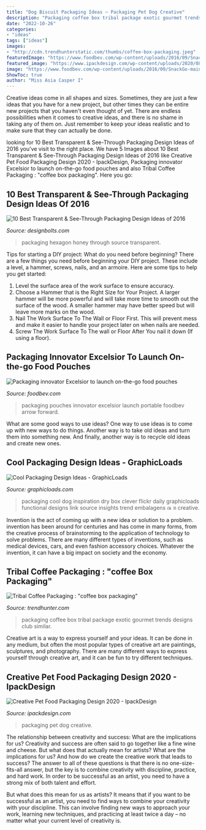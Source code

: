```yaml
---
title: "Dog Biscuit Packaging Ideas ~ Packaging Pet Dog Creative"
description: "Packaging coffee box tribal package exotic gourmet trends designs club similar"
date: "2022-10-26"
categories:
- "ideas"
tags: ["ideas"]
images:
- "http://cdn.trendhunterstatic.com/thumbs/coffee-box-packaging.jpeg"
featuredImage: "https://www.foodbev.com/wp-content/uploads/2016/09/SnackGo-main-image-2.jpg"
featured_image: "https://www.ipackdesign.com/wp-content/uploads/2020/08/dog-food-product-design.jpg"
image: "https://www.foodbev.com/wp-content/uploads/2016/09/SnackGo-main-image-2.jpg"
ShowToc: true
author: "Miss Asia Casper I"
---
```



Creative ideas come in all shapes and sizes. Sometimes, they are just a few ideas that you have for a new project, but other times they can be entire new projects that you haven't even thought of yet. There are endless possibilities when it comes to creative ideas, and there is no shame in taking any of them on. Just remember to keep your ideas realistic and to make sure that they can actually be done.

	

		
looking for 10 Best Transparent &amp; See-Through Packaging Design Ideas of 2016 you've visit to the right place. We have 5 Images about 10 Best Transparent &amp; See-Through Packaging Design Ideas of 2016 like Creative Pet Food Packaging Design 2020 - IpackDesign, Packaging innovator Excelsior to launch on-the-go food pouches and also Tribal Coffee Packaging : &quot;coffee box packaging&quot;. Here you go:
		
    
## 10 Best Transparent &amp; See-Through Packaging Design Ideas Of 2016

<img loading=lazy src="https://www.designbolts.com/wp-content/uploads/2016/03/Hexagon-Honey-Packaging-2.jpg" onerror="this.onerror=null;this.src='https://tse4.mm.bing.net/th?id=OIP.OO2ftlXDgtmrKrEgdJHoHgHaE8&amp;pid=15.1';" alt="10 Best Transparent &amp; See-Through Packaging Design Ideas of 2016">

_Source: designbolts.com_

>packaging hexagon honey through source transparent. 

	

Tips for starting a DIY project: What do you need before beginning?
There are a few things you need before beginning your DIY project. These include a level, a hammer, screws, nails, and an armoire. Here are some tips to help you get started:
1. Level the surface area of the work surface to ensure accuracy.
2. Choose a Hammer that is the Right Size for Your Project. A larger hammer will be more powerful and will take more time to smooth out the surface of the wood. A smaller hammer may have better speed but will leave more marks on the wood.
3. Nail The Work Surface To The Wall or Floor First. This will prevent mess and make it easier to handle your project later on when nails are needed.
4. Screw The Work Surface To The wall or Floor After You nail it down (If using a floor).

    
## Packaging Innovator Excelsior To Launch On-the-go Food Pouches

<img loading=lazy src="https://www.foodbev.com/wp-content/uploads/2016/09/SnackGo-main-image-2.jpg" onerror="this.onerror=null;this.src='https://tse3.mm.bing.net/th?id=OIP.s5_ZFekt5PutoXPoRfRQsAHaEn&amp;pid=15.1';" alt="Packaging innovator Excelsior to launch on-the-go food pouches">

_Source: foodbev.com_

>packaging pouches innovator excelsior launch portable foodbev arrow forward. 

	

What are some good ways to use ideas?
One way to use ideas is to come up with new ways to do things. Another way is to take old ideas and turn them into something new. And finally, another way is to recycle old ideas and create new ones.

    
## Cool Packaging Design Ideas - GraphicLoads

<img loading=lazy src="http://graphicloads.com/wp-content/uploads/2015/11/DOg-food-packaging.jpg" onerror="this.onerror=null;this.src='https://tse3.mm.bing.net/th?id=OIP.Xiv1pv5mrVdnKNtwA-ciwQHaQY&amp;pid=15.1';" alt="Cool Packaging Design Ideas - GraphicLoads">

_Source: graphicloads.com_

>packaging cool dog inspiration dry box clever flickr daily graphicloads functional designs link source insights trend embalagens ณ ฑ creative. 

	

Invention is the act of coming up with a new idea or solution to a problem. invention has been around for centuries and has come in many forms, from the creative process of brainstorming to the application of technology to solve problems. There are many different types of inventions, such as medical devices, cars, and even fashion accessory choices. Whatever the invention, it can have a big impact on society and the economy.

    
## Tribal Coffee Packaging : &quot;coffee Box Packaging&quot;

<img loading=lazy src="http://cdn.trendhunterstatic.com/thumbs/coffee-box-packaging.jpeg" onerror="this.onerror=null;this.src='https://tse1.mm.bing.net/th?id=OIP.YEuglBroMCXqohfPVxXgtwHaFZ&amp;pid=15.1';" alt="Tribal Coffee Packaging : &quot;coffee box packaging&quot;">

_Source: trendhunter.com_

>packaging coffee box tribal package exotic gourmet trends designs club similar. 

	

Creative art is a way to express yourself and your ideas. It can be done in any medium, but often the most popular types of creative art are paintings, sculptures, and photography. There are many different ways to express yourself through creative art, and it can be fun to try different techniques.

    
## Creative Pet Food Packaging Design 2020 - IpackDesign

<img loading=lazy src="https://www.ipackdesign.com/wp-content/uploads/2020/08/dog-food-product-design.jpg" onerror="this.onerror=null;this.src='https://tse3.mm.bing.net/th?id=OIP.nGLjuKBqm8nLtiZGTSdzLAHaHa&amp;pid=15.1';" alt="Creative Pet Food Packaging Design 2020 - IpackDesign">

_Source: ipackdesign.com_

>packaging pet dog creative. 

	

The relationship between creativity and success: What are the implications for us?
Creativity and success are often said to go together like a fine wine and cheese. But what does that actually mean for artists? What are the implications for us? And how do we create the creative work that leads to success?
The answer to all of these questions is that there is no one-size-fits-all answer, but the key is to combine creativity with discipline, practice, and hard work. In order to be successful as an artist, you need to have a strong mix of both talent and effort.

But what does this mean for us as artists? It means that if you want to be successful as an artist, you need to find ways to combine your creativity with your discipline. This can involve finding new ways to approach your work, learning new techniques, and practicing at least twice a day – no matter what your current level of creativity is.

